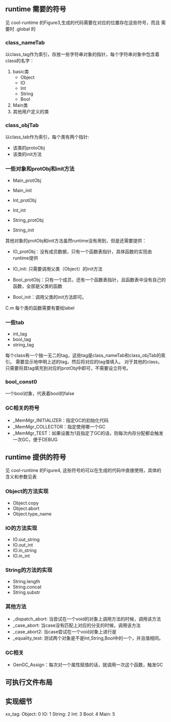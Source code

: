 ## runtime 需要的符号

见 cool-runtime 的Figure3,生成的代码需要在对应的位置存在这些符号，而且
需要时 .global 的

### class_nameTab
以class_tag作为索引，存放一些字符串对象的指针，每个字符串对象中包含着class的名字：
1. basic类
    - Object
    - IO
    - Int
    - String
    - Bool
2. Main类
3. 其他用户定义的类

### class_objTab
以class_tab作为索引，每个类有两个指针:
- 该类的protoObj
- 该类的init方法

### 一些对象和protObj和init方法

- Main_protObj
- Main_init

- Int_protObj
- Int_int

- String_protObj
- String_init

其他对象的protObj和init方法虽然runtime没有用到，但是还需要提供：
- IO_protObj：没有成员数据，只有一个函数表指针，具体函数的实现由runtime提供
- IO_init: 只需要调用父类（Object）的init方法

- Bool_protObj：只有一个成员，还有一个函数表指针，且函数表中没有自己的函数，全部是父类的函数
- Bool_init：调用父类的init方法即可。

C.m 每个类的函数需要有要给label


### 一些tab

- int_tag
- bool_tag
- string_tag

每个class有一个独一无二的tag，这些tag是class_nameTab和class_objTab的索引。
需要显示地申明上述的tag，然后将对应的tag值填入。
对于其他的class，只需要将其tag填充到对应的protObj中即可，不需要设立符号。

### bool_const0

一个bool对象，代表着bool的false

### GC相关的符号
- _MemMgr_INITIALIZER：指定GC的初始化代码
- _MemMgr_COLLECTOR：指定使用哪一个GC
- _MemMgr_TEST：如果设置为1且指定了GC的话，则每次内存分配都会触发一次GC，便于DEBUG


## runtime 提供的符号

见 cool-runtime 的Figure4, 这些符号的可以在生成的代码中直接使用，具体的
含义和参数见表

### Object的方法实现

- Object.copy
- Object.abort
- Object.type_name

### IO的方法实现

- IO.out_string
- IO.out_int
- IO.in_string
- IO.in_int

### String的方法的实现

- String.length
- String.concat
- String.substr


### 其他方法

- _dispatch_abort: 当尝试在一个void的对象上调用方法的时候，调用该方法
- _case_abort: 当case没有匹配上对应的分支的时候，调用该方法
- _case_abort2: 当case尝试在一个void对象上进行是
- _equality_test: 测试两个对象是不是Int,String,Bool中的一个，并且值相同。

### GC相关

- GenGC_Assign：每次对一个属性赋值的话，就调用一次这个函数，触发GC



## 可执行文件布局


## 实现细节

xx_tag:
Object: 0
IO: 1
String: 2
Int: 3
Bool: 4
Main: 5
